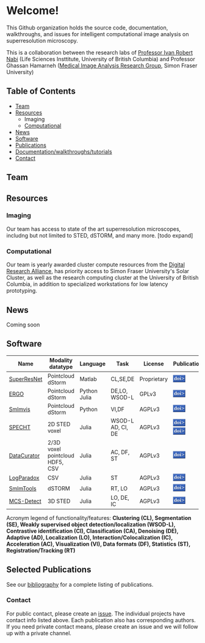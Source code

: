 # Welcome!

This Github organization holds the source code, documentation, walkthroughs, and issues for intelligent computational image analysis on superresolution microscopy.

This is a collaboration between the research labs of [Professor Ivan Robert Nabi](https://cps.med.ubc.ca/faculty1/nabi/) (Life Sciences Insttitute, University of British Columbia) and Professor Ghassan Hamarneh ([Medical Image Analysis Research Group](https://www.medicalimageanalysis.com/home), Simon Fraser University) 

## Table of Contents
- [Team](#team)
- [Resources](#resources)
    - Imaging
    - [Computational](#comp)
- [News](#news)
- [Software](#software)
- [Publications](#publications)
- [Documentation/walkthroughs/tutorials](#docs)
- [Contact](#contact)

<a name="team"></a>
## Team

<a name="resources"></a>
## Resources

### Imaging
Our team has access to state of the art superresolution microscopes, includng but not limited to STED, dSTORM, and many more. [todo expand]

<a name="comp"></a>
### Computational
Our team is yearly awarded cluster compute resources from the [Digital Research Alliance](https://alliancecan.ca/en/services/advanced-research-computing), has priority access to Simon Fraser University's Solar Cluster, as well as the research computing cluster at the University of British Columbia, in addition to specialized workstations for low latency prototyping.

<a name="news"></a>
## News
Coming soon

<a name="software"></a>
## Software

|  Name	        | Modality <br> datatype  	        | Language  	| Task                          | License  	        | Publication   	| Manual<br>& docs | Tests |  Contact
|---	        |---	                |---	        |---                            |---	            |---	            |---            |---    |---
| [SuperResNet](https://www.medicalimageanalysis.com/software/superresnet)   | Pointcloud<br>dStorm     | Matlab        | CL,SE,DE                      | Proprietary       | [![DOI](https://github.com/NanoscopyAI/.github/raw/main/profile/doi.gif)](http://dx.doi.org/10.1038/s41598-018-27216-4)               |    [![Github](https://github.com/NanoscopyAI/.github/blob/main/profile/docs.svg)](https://www.medicalimageanalysis.com/software/superresnet/documentation)     | TODO  |  [@](ikhater@sfu.ca)
| [ERGO](https://github.com/NanoscopyAI/ERGO)          | Pointcloud<br>dStorm     | Python<br>Julia  | DE,LO,<br>WSOD-L                  | GPLv3             | [![DOI](https://github.com/NanoscopyAI/.github/raw/main/profile/doi.gif)](http://dx.doi.org/10.1109/TMI.2019.2962361)   | [![Github](https://github.com/NanoscopyAI/.github/blob/main/profile/docs.svg)](https://github.com/NanoscopyAI/ERGO)     | [![Github](https://github.com/NanoscopyAI/.github/blob/main/profile/tests.svg)](https://dl.circleci.com/status-badge/redirect/gh/bencardoen/ERGO.jl/tree/main)      |  [@](bcardoen@sfu.ca)
| [Smlmvis](https://github.com/NanoscopyAI/smlmvis)          | Pointcloud<br>dStorm     | Python  | VI,DF                  | AGPLv3             | [![DOI](https://github.com/NanoscopyAI/.github/raw/main/profile/doi.gif)](https://doi.org/10.5281/zenodo.7226577)              | [![Github](https://github.com/NanoscopyAI/.github/blob/main/profile/docs.svg)](https://github.com/NanoscopyAI/smlmvis)         | TODO   |  [@](bcardoen@sfu.ca)
| [SPECHT](https://github.com/NanoscopyAI/SPECHT.jl)          | 2D STED<br>voxel     | Julia  | WSOD-L<br>AD, CI, DE                  | AGPLv3             | [![DOI](https://github.com/NanoscopyAI/.github/raw/main/profile/doi.gif)](http://dx.doi.org/10.1371/journal.pone.0276726)<br> [![DOI](https://github.com/NanoscopyAI/.github/raw/main/profile/doi.gif)](https://link.springer.com/article/10.1007/s00018-022-04585-8)               | [![Github](https://github.com/NanoscopyAI/.github/blob/main/profile/docs.svg)](https://github.com/NanoscopyAI/SPECHT.jl)    | [![Github](https://github.com/NanoscopyAI/.github/blob/main/profile/tests.svg)](https://dl.circleci.com/status-badge/redirect/gh/bencardoen/SPECHT.jl/tree/main)        |  [@](bcardoen@sfu.ca)
| [DataCurator](https://github.com/NanoscopyAI/DataCurator.jl)          | 2/3D voxel<br>pointcloud<br>HDF5, CSV     | Julia  | AC, DF, ST                  | AGPLv3             | [![DOI](https://github.com/NanoscopyAI/.github/raw/main/profile/doi.gif)](https://www.techrxiv.org/articles/preprint/DataCurator_jl_Efficient_portable_and_reproducible_validation_curation_and_transformation_of_large_heterogeneous_datasets_using_human-readable_recipes_compiled_into_machine_verifiable_templates/22060118)               | [![Github](https://github.com/NanoscopyAI/.github/blob/main/profile/docs.svg)](https://github.com/NanoscopyAI/DataCurator.jl)    | [![Github](https://github.com/NanoscopyAI/.github/blob/main/profile/tests.svg)](https://dl.circleci.com/status-badge/redirect/gh/bencardoen/DataCurator.jl/tree/main)        |  [@](bcardoen@sfu.ca)
| [LogParadox](https://github.com/NanoscopyAI/LogParadox.jl)          | CSV     | Julia  | ST                  | AGPLv3             | [![DOI](https://github.com/NanoscopyAI/.github/raw/main/profile/doi.gif)](https://arxiv.org/abs/2302.04780)               | [![Github](https://github.com/NanoscopyAI/.github/blob/main/profile/docs.svg)](https://github.com/NanoscopyAI/LogParadox.jl)    | [![Github](https://github.com/NanoscopyAI/.github/blob/main/profile/tests.svg)](https://dl.circleci.com/status-badge/redirect/gh/bencardoen/LogParadox.jl/tree/main)        |  [@](bcardoen@sfu.ca)
| [SmlmTools](https://github.com/NanoscopyAI/SmlmTools.jl)          | dSTORM     | Julia  | RT, LO                  | AGPLv3             | [![DOI](https://github.com/NanoscopyAI/.github/raw/main/profile/doi.gif)](https://doi.org/10.5281/zenodo.7632321)               | [![Github](https://github.com/NanoscopyAI/.github/blob/main/profile/docs.svg)](https://github.com/NanoscopyAI/SmlmTools.jl)    | [![Github](https://github.com/NanoscopyAI/.github/blob/main/profile/tests.svg)](https://dl.circleci.com/status-badge/redirect/gh/bencardoen/SmlmTools.jl/tree/main)        |  [@](bcardoen@sfu.ca)
| [MCS-Detect](https://github.com/NanoscopyAI/SubPrecisionContactDetection.jl)          | 3D STED     | Julia  | LO, DE, IC                   | AGPLv3             | [![DOI](https://github.com/NanoscopyAI/.github/raw/main/profile/doi.gif)](https://www.biorxiv.org/content/10.1101/2022.06.23.497346v2)               | [![Github](https://github.com/NanoscopyAI/.github/blob/main/profile/docs.svg)](https://github.com/NanoscopyAI/SubPrecisionContactDetection.jl)    | [![Github](https://github.com/NanoscopyAI/.github/blob/main/profile/tests.svg)](https://dl.circleci.com/status-badge/redirect/gh/bencardoen/SubPrecisionContactDetection.jl/tree/main)        |  [@](bcardoen@sfu.ca)


Acronym legend of functionality/features:
**Clustering (CL), Segmentation (SE), Weakly supervised object detection/localization (WSOD-L), Contrastive identification (CI), Classification (CA), Denoising (DE), Adaptive (AD), Localization (LO), Interaction/Colocalization (IC), Acceleration (AC), Visualization (VI), Data formats (DF), Statistics (ST), Registration/Tracking (RT)**

<a name="publications"></a>
## Selected Publications
See our [bibliography](https://raw.githubusercontent.com/NanoscopyAI/.github/main/bibliography.bib) for a complete listing of publications.


<a name="contact"></a>
### Contact
For public contact, please create an [issue](https://github.com/NanoscopyAI/.github/issues/new/choose). The individual projects have contact info listed above. Each publication also has corresponding authors.
If you need private contact means, please create an issue and we will follow up with a private channel.
